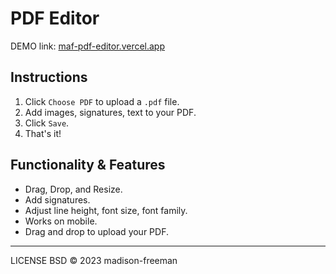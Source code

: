 # PDF Editor

DEMO link:
[maf-pdf-editor.vercel.app](maf-pdf-editor.vercel.app)

## Instructions

1. Click `Choose PDF` to upload a `.pdf` file.
2. Add images, signatures, text to your PDF.
3. Click `Save`.
4. That's it!

## Functionality & Features

- Drag, Drop, and Resize.
- Add signatures.
- Adjust line height, font size, font family.
- Works on mobile.
- Drag and drop to upload your PDF.

---

LICENSE BSD © 2023 madison-freeman
